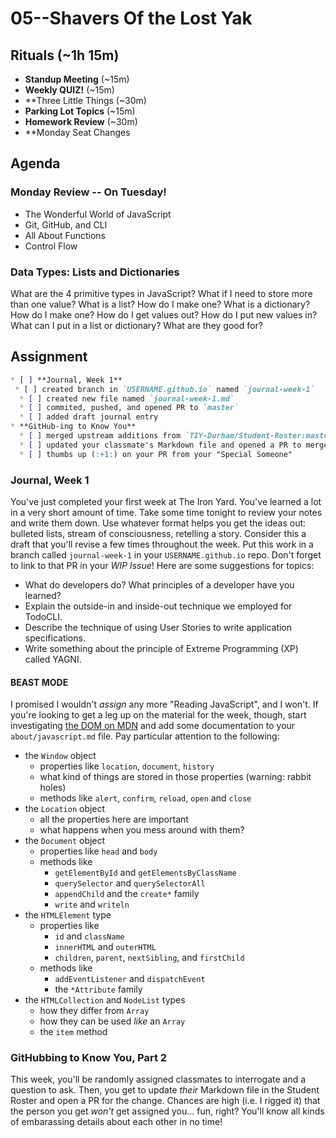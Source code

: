 # 05--Shavers Of the Lost Yak

## Rituals (~1h 15m)

* **Standup Meeting** (~15m)
* **Weekly QUIZ!** (~15m)
* **Three Little Things (~30m)
* **Parking Lot Topics** (~15m)
* **Homework Review** (~30m)
* **Monday Seat Changes

## Agenda

### Monday Review -- On Tuesday!
* The Wonderful World of JavaScript
* Git, GitHub, and CLI
* All About Functions
* Control Flow

### Data Types: Lists and Dictionaries

What are the 4 primitive types in JavaScript?
What if I need to store more than one value?
What is a list? How do I make one?
What is a dictionary? How do I make one?
How do I get values out?
How do I put new values in?
What can I put in a list or dictionary?
What are they good for?

## Assignment

```markdown
* [ ] **Journal, Week 1**
 * [ ] created branch in `USERNAME.github.io` named `journal-week-1`
  * [ ] created new file named `journal-week-1.md`
  * [ ] commited, pushed, and opened PR to `master`
  * [ ] added draft journal entry
* **GitHub-ing to Know You**
  * [ ] merged upstream additions from `TIY-Durham/Student-Roster:master`
  * [ ] updated your classmate's Markdown file and opened a PR to merge
  * [ ] thumbs up (:+1:) on your PR from your "Special Someone"
```

### Journal, Week 1

You've just completed your first week at The Iron Yard. You've learned a lot in a very short amount of time. Take some time tonight to review your notes and write them down. Use whatever format helps you get the ideas out: bulleted lists, stream of consciousness, retelling a story. Consider this a draft that you'll revise a few times throughout the week. Put this work in a branch called `journal-week-1` in your `USERNAME.github.io` repo. Don't forget to link to that PR in your _WIP Issue_! Here are some suggestions for topics:

* What do developers do? What principles of a developer have you learned?
* Explain the outside-in and inside-out technique we employed for TodoCLI.
* Describe the technique of using User Stories to write application specifications.
* Write something about the principle of Extreme Programming (XP) called YAGNI.

#### BEAST MODE

I promised I wouldn't _assign_ any more "Reading JavaScript", and I won't. If you're looking to get a leg up on the material for the week, though, start investigating [the DOM on MDN](https://developer.mozilla.org/en-US/docs/Web/API/Document_Object_Model) and add some documentation to your `about/javascript.md` file. Pay particular attention to the following:

* the `Window` object
  * properties like `location`, `document`, `history`
  * what kind of things are stored in those properties (warning: rabbit holes)
  * methods like `alert`, `confirm`, `reload`, `open` and `close`
* the `Location` object
  * all the properties here are important
  * what happens when you mess around with them?
* the `Document` object
  * properties like `head` and `body`
  * methods like
    * `getElementById` and `getElementsByClassName`
    * `querySelector` and `querySelectorAll`
    * `appendChild` and the `create*` family
    * `write` and `writeln`
* the `HTMLElement` type
  * properties like
    * `id` and `className`
    * `innerHTML` and `outerHTML`
    * `children`, `parent`, `nextSibling`, and `firstChild`
  * methods like
    * `addEventListener` and `dispatchEvent`
    * the `*Attribute` family
* the `HTMLCollection` and `NodeList` types
  * how they differ from `Array`
  * how they can be used _like_ an `Array`
  * the `item` method

### GitHubbing to Know You, Part 2

This week, you'll be randomly assigned classmates to interrogate and a question to ask. Then, you get to update _their_ Markdown file in the Student Roster and open a PR for the change. Chances are high (i.e. I rigged it) that the person you get _won't_ get assigned you... fun, right? You'll know all kinds of embarassing details about each other in no time!
